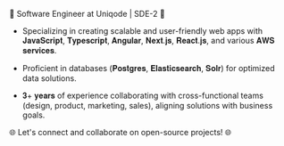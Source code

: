 


🚀 Software Engineer at Uniqode | SDE-2 🚀

- Specializing in creating scalable and user-friendly web apps with 𝐉𝐚𝐯𝐚𝐒𝐜𝐫𝐢𝐩𝐭, 𝐓𝐲𝐩𝐞𝐬𝐜𝐫𝐢𝐩𝐭, 𝐀𝐧𝐠𝐮𝐥𝐚𝐫, 𝐍𝐞𝐱𝐭.𝐣𝐬, 𝐑𝐞𝐚𝐜𝐭.𝐣𝐬, and various 𝐀𝐖𝐒 𝐬𝐞𝐫𝐯𝐢𝐜𝐞𝐬.

- Proficient in databases (𝐏𝐨𝐬𝐭𝐠𝐫𝐞𝐬, 𝐄𝐥𝐚𝐬𝐭𝐢𝐜𝐬𝐞𝐚𝐫𝐜𝐡, 𝐒𝐨𝐥𝐫) for optimized data solutions.

- 𝟑+ 𝐲𝐞𝐚𝐫𝐬 of experience collaborating with cross-functional teams (design, product, marketing, sales), aligning solutions with business goals.

🌐 Let's connect and collaborate on open-source projects! 🌐





<!-- 
**ruch ivora/ruchivora** is a ✨ _special_ ✨ repository because its `README.md` (this file) appears on your GitHub profile.

Here are some ideas to get you started:

- 🔭 I’m currently working on ...
- 🌱 I’m currently learning ...
- 👯 I’m looking to collaborate on ...
- 🤔 I’m looking for help with ...
- 💬 Ask me about ...
- 📫 How to reach me: ...
- 😄 Pronouns: ...
- ⚡ Fun fact: ... 
 
 -->
